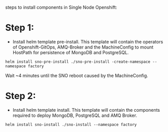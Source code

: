 steps to install components in Single Node Openshift:

# Step 1:

- Install helm template pre-install.
This template will contain the operators of Openshift-GitOps, AMQ-Broker and the MachineConfig to mount HostPath for persistence of MongoDB and PostgreSQL.

```
helm install sno-pre-install ./sno-pre-install -create-namespace --namespace factory
```

Wait ~4 minutes until the SNO reboot caused by the MachineConfig.

# Step 2:

- Install helm template install.
This template will contain the components required to deploy MongoDB, PostgreSQL and AMQ Broker.

```
helm install sno-install ./sno-install --namespace factory
```